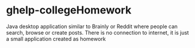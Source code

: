 # ghelp-collegeHomework
Java desktop application similar to Brainly or Reddit where people can search, browse or create posts. 
There is no connection to internet, it is just a small application created as homework
